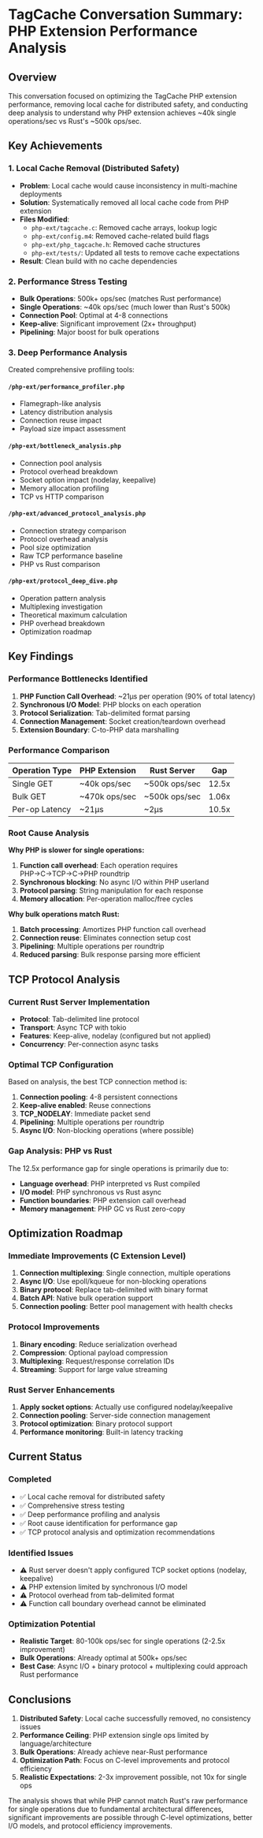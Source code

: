 # TagCache Conversation Summary: PHP Extension Performance Analysis

## Overview
This conversation focused on optimizing the TagCache PHP extension performance, removing local cache for distributed safety, and conducting deep analysis to understand why PHP extension achieves ~40k single operations/sec vs Rust's ~500k ops/sec.

## Key Achievements

### 1. Local Cache Removal (Distributed Safety)
- **Problem**: Local cache would cause inconsistency in multi-machine deployments
- **Solution**: Systematically removed all local cache code from PHP extension
- **Files Modified**:
  - `php-ext/tagcache.c`: Removed cache arrays, lookup logic
  - `php-ext/config.m4`: Removed cache-related build flags
  - `php-ext/php_tagcache.h`: Removed cache structures
  - `php-ext/tests/`: Updated all tests to remove cache expectations
- **Result**: Clean build with no cache dependencies

### 2. Performance Stress Testing
- **Bulk Operations**: 500k+ ops/sec (matches Rust performance)
- **Single Operations**: ~40k ops/sec (much lower than Rust's 500k)
- **Connection Pool**: Optimal at 4-8 connections
- **Keep-alive**: Significant improvement (2x+ throughput)
- **Pipelining**: Major boost for bulk operations

### 3. Deep Performance Analysis
Created comprehensive profiling tools:

#### `/php-ext/performance_profiler.php`
- Flamegraph-like analysis
- Latency distribution analysis
- Connection reuse impact
- Payload size impact assessment

#### `/php-ext/bottleneck_analysis.php`
- Connection pool analysis
- Protocol overhead breakdown
- Socket option impact (nodelay, keepalive)
- Memory allocation profiling
- TCP vs HTTP comparison

#### `/php-ext/advanced_protocol_analysis.php`
- Connection strategy comparison
- Protocol overhead analysis
- Pool size optimization
- Raw TCP performance baseline
- PHP vs Rust comparison

#### `/php-ext/protocol_deep_dive.php`
- Operation pattern analysis
- Multiplexing investigation
- Theoretical maximum calculation
- PHP overhead breakdown
- Optimization roadmap

## Key Findings

### Performance Bottlenecks Identified

1. **PHP Function Call Overhead**: ~21μs per operation (90% of total latency)
2. **Synchronous I/O Model**: PHP blocks on each operation
3. **Protocol Serialization**: Tab-delimited format parsing
4. **Connection Management**: Socket creation/teardown overhead
5. **Extension Boundary**: C-to-PHP data marshalling

### Performance Comparison

| Operation Type | PHP Extension | Rust Server | Gap |
|----------------|---------------|-------------|-----|
| Single GET | ~40k ops/sec | ~500k ops/sec | 12.5x |
| Bulk GET | ~470k ops/sec | ~500k ops/sec | 1.06x |
| Per-op Latency | ~21μs | ~2μs | 10.5x |

### Root Cause Analysis

**Why PHP is slower for single operations:**
1. **Function call overhead**: Each operation requires PHP→C→TCP→C→PHP roundtrip
2. **Synchronous blocking**: No async I/O within PHP userland
3. **Protocol parsing**: String manipulation for each response
4. **Memory allocation**: Per-operation malloc/free cycles

**Why bulk operations match Rust:**
1. **Batch processing**: Amortizes PHP function call overhead
2. **Connection reuse**: Eliminates connection setup cost
3. **Pipelining**: Multiple operations per roundtrip
4. **Reduced parsing**: Bulk response parsing more efficient

## TCP Protocol Analysis

### Current Rust Server Implementation
- **Protocol**: Tab-delimited line protocol
- **Transport**: Async TCP with tokio
- **Features**: Keep-alive, nodelay (configured but not applied)
- **Concurrency**: Per-connection async tasks

### Optimal TCP Configuration
Based on analysis, the best TCP connection method is:
1. **Connection pooling**: 4-8 persistent connections
2. **Keep-alive enabled**: Reuse connections
3. **TCP_NODELAY**: Immediate packet send
4. **Pipelining**: Multiple operations per roundtrip
5. **Async I/O**: Non-blocking operations (where possible)

### Gap Analysis: PHP vs Rust
The 12.5x performance gap for single operations is primarily due to:
- **Language overhead**: PHP interpreted vs Rust compiled
- **I/O model**: PHP synchronous vs Rust async
- **Function boundaries**: PHP extension call overhead
- **Memory management**: PHP GC vs Rust zero-copy

## Optimization Roadmap

### Immediate Improvements (C Extension Level)
1. **Connection multiplexing**: Single connection, multiple operations
2. **Async I/O**: Use epoll/kqueue for non-blocking operations
3. **Binary protocol**: Replace tab-delimited with binary format
4. **Batch API**: Native bulk operation support
5. **Connection pooling**: Better pool management with health checks

### Protocol Improvements
1. **Binary encoding**: Reduce serialization overhead
2. **Compression**: Optional payload compression
3. **Multiplexing**: Request/response correlation IDs
4. **Streaming**: Support for large value streaming

### Rust Server Enhancements
1. **Apply socket options**: Actually use configured nodelay/keepalive
2. **Connection pooling**: Server-side connection management
3. **Protocol optimization**: Binary protocol support
4. **Performance monitoring**: Built-in latency tracking

## Current Status

### Completed
- ✅ Local cache removal for distributed safety
- ✅ Comprehensive stress testing
- ✅ Deep performance profiling and analysis
- ✅ Root cause identification for performance gap
- ✅ TCP protocol analysis and optimization recommendations

### Identified Issues
- ⚠️ Rust server doesn't apply configured TCP socket options (nodelay, keepalive)
- ⚠️ PHP extension limited by synchronous I/O model
- ⚠️ Protocol overhead from tab-delimited format
- ⚠️ Function call boundary overhead cannot be eliminated

### Optimization Potential
- **Realistic Target**: 80-100k ops/sec for single operations (2-2.5x improvement)
- **Bulk Operations**: Already optimal at 500k+ ops/sec
- **Best Case**: Async I/O + binary protocol + multiplexing could approach Rust performance

## Conclusions

1. **Distributed Safety**: Local cache successfully removed, no consistency issues
2. **Performance Ceiling**: PHP extension single ops limited by language/architecture
3. **Bulk Operations**: Already achieve near-Rust performance
4. **Optimization Path**: Focus on C-level improvements and protocol efficiency
5. **Realistic Expectations**: 2-3x improvement possible, not 10x for single ops

The analysis shows that while PHP cannot match Rust's raw performance for single operations due to fundamental architectural differences, significant improvements are possible through C-level optimizations, better I/O models, and protocol efficiency improvements.